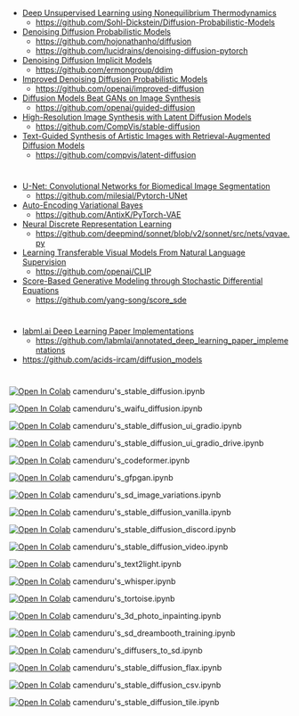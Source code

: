 - [Deep Unsupervised Learning using Nonequilibrium Thermodynamics](https://arxiv.org/abs/1503.03585) 
  - https://github.com/Sohl-Dickstein/Diffusion-Probabilistic-Models
- [Denoising Diffusion Probabilistic Models](https://arxiv.org/abs/2102.09672)
  - https://github.com/hojonathanho/diffusion
  - https://github.com/lucidrains/denoising-diffusion-pytorch
- [Denoising Diffusion Implicit Models](https://arxiv.org/abs/2010.02502)
  - https://github.com/ermongroup/ddim
- [Improved Denoising Diffusion Probabilistic Models](https://arxiv.org/abs/2102.09672)
  - https://github.com/openai/improved-diffusion
- [Diffusion Models Beat GANs on Image Synthesis](https://arxiv.org/abs/2105.05233)
  - https://github.com/openai/guided-diffusion
- [High-Resolution Image Synthesis with Latent Diffusion Models](https://arxiv.org/abs/2112.10752)
  - https://github.com/CompVis/stable-diffusion
- [Text-Guided Synthesis of Artistic Images with Retrieval-Augmented Diffusion Models](https://arxiv.org/abs/2207.13038)
  - https://github.com/compvis/latent-diffusion
#
- [U-Net: Convolutional Networks for Biomedical Image Segmentation](https://arxiv.org/abs/1505.04597)
  - https://github.com/milesial/Pytorch-UNet
- [Auto-Encoding Variational Bayes](https://arxiv.org/abs/1312.6114)
  - https://github.com/AntixK/PyTorch-VAE
- [Neural Discrete Representation Learning](https://arxiv.org/abs/1711.00937)
  - https://github.com/deepmind/sonnet/blob/v2/sonnet/src/nets/vqvae.py
- [Learning Transferable Visual Models From Natural Language Supervision](https://arxiv.org/abs/2103.00020)
  - https://github.com/openai/CLIP
- [Score-Based Generative Modeling through Stochastic Differential Equations](https://arxiv.org/abs/2011.13456)
  - https://github.com/yang-song/score_sde
#
- [labml.ai Deep Learning Paper Implementations](https://nn.labml.ai/index.html)
  - https://github.com/labmlai/annotated_deep_learning_paper_implementations
- https://github.com/acids-ircam/diffusion_models  
#
[![Open In Colab](https://colab.research.google.com/assets/colab-badge.svg)](https://colab.research.google.com/github/camenduru/notebooks/blob/main/camenduru's_stable_diffusion.ipynb) camenduru's_stable_diffusion.ipynb

[![Open In Colab](https://colab.research.google.com/assets/colab-badge.svg)](https://colab.research.google.com/github/camenduru/notebooks/blob/main/camenduru's_waifu_diffusion.ipynb) camenduru's_waifu_diffusion.ipynb

[![Open In Colab](https://colab.research.google.com/assets/colab-badge.svg)](https://colab.research.google.com/github/camenduru/notebooks/blob/main/camenduru's_stable_diffusion_ui_gradio.ipynb) camenduru's_stable_diffusion_ui_gradio.ipynb

[![Open In Colab](https://colab.research.google.com/assets/colab-badge.svg)](https://colab.research.google.com/github/camenduru/notebooks/blob/main/camenduru's_stable_diffusion_ui_gradio_drive.ipynb) camenduru's_stable_diffusion_ui_gradio_drive.ipynb

[![Open In Colab](https://colab.research.google.com/assets/colab-badge.svg)](https://colab.research.google.com/github/camenduru/notebooks/blob/main/camenduru's_codeformer.ipynb) camenduru's_codeformer.ipynb

[![Open In Colab](https://colab.research.google.com/assets/colab-badge.svg)](https://colab.research.google.com/github/camenduru/notebooks/blob/main/camenduru's_gfpgan.ipynb) camenduru's_gfpgan.ipynb

[![Open In Colab](https://colab.research.google.com/assets/colab-badge.svg)](https://colab.research.google.com/github/camenduru/notebooks/blob/main/camenduru's_sd_image_variations.ipynb) camenduru's_sd_image_variations.ipynb

[![Open In Colab](https://colab.research.google.com/assets/colab-badge.svg)](https://colab.research.google.com/github/camenduru/notebooks/blob/main/camenduru's_stable_diffusion_vanilla.ipynb) camenduru's_stable_diffusion_vanilla.ipynb

[![Open In Colab](https://colab.research.google.com/assets/colab-badge.svg)](https://colab.research.google.com/github/camenduru/notebooks/blob/main/camenduru's_stable_diffusion_discord.ipynb) camenduru's_stable_diffusion_discord.ipynb

[![Open In Colab](https://colab.research.google.com/assets/colab-badge.svg)](https://colab.research.google.com/github/camenduru/notebooks/blob/main/camenduru's_stable_diffusion_video.ipynb) camenduru's_stable_diffusion_video.ipynb

[![Open In Colab](https://colab.research.google.com/assets/colab-badge.svg)](https://colab.research.google.com/github/camenduru/notebooks/blob/main/camenduru's_text2light.ipynb) camenduru's_text2light.ipynb

[![Open In Colab](https://colab.research.google.com/assets/colab-badge.svg)](https://colab.research.google.com/github/camenduru/notebooks/blob/main/camenduru's_whisper.ipynb) camenduru's_whisper.ipynb

[![Open In Colab](https://colab.research.google.com/assets/colab-badge.svg)](https://colab.research.google.com/github/camenduru/notebooks/blob/main/camenduru's_tortoise.ipynb) camenduru's_tortoise.ipynb

[![Open In Colab](https://colab.research.google.com/assets/colab-badge.svg)](https://colab.research.google.com/github/camenduru/notebooks/blob/main/camenduru's_3d_photo_inpainting.ipynb) camenduru's_3d_photo_inpainting.ipynb

[![Open In Colab](https://colab.research.google.com/assets/colab-badge.svg)](https://colab.research.google.com/github/camenduru/notebooks/blob/main/camenduru's_sd_dreambooth_training.ipynb) camenduru's_sd_dreambooth_training.ipynb

[![Open In Colab](https://colab.research.google.com/assets/colab-badge.svg)](https://colab.research.google.com/github/camenduru/notebooks/blob/main/camenduru's_diffusers_to_sd.ipynb) camenduru's_diffusers_to_sd.ipynb

[![Open In Colab](https://colab.research.google.com/assets/colab-badge.svg)](https://colab.research.google.com/github/camenduru/notebooks/blob/main/camenduru's_stable_diffusion_flax.ipynb) camenduru's_stable_diffusion_flax.ipynb

[![Open In Colab](https://colab.research.google.com/assets/colab-badge.svg)](https://colab.research.google.com/github/camenduru/notebooks/blob/main/camenduru's_stable_diffusion_csv.ipynb) camenduru's_stable_diffusion_csv.ipynb

[![Open In Colab](https://colab.research.google.com/assets/colab-badge.svg)](https://colab.research.google.com/github/camenduru/notebooks/blob/main/camenduru's_stable_diffusion_tile.ipynb) camenduru's_stable_diffusion_tile.ipynb
